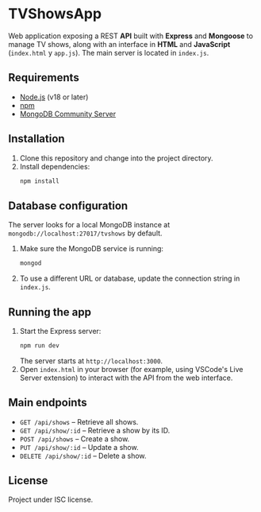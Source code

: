 # TVShowsApp

Web application exposing a REST **API** built with **Express** and **Mongoose** to manage TV shows, along with an interface in **HTML** and **JavaScript** (`index.html` y `app.js`). The main server is located in `index.js`.

## Requirements

- [Node.js](https://nodejs.org/) (v18 or later)
- [npm](https://www.npmjs.com/)
- [MongoDB Community Server](https://www.mongodb.com/try/download/community)

## Installation

1. Clone this repository and change into the project directory.
2. Install dependencies:
   ```bash
   npm install
   ```

## Database configuration

The server looks for a local MongoDB instance at `mongodb://localhost:27017/tvshows` by default.

1. Make sure the MongoDB service is running:
   ```bash
   mongod
   ```
2. To use a different URL or database, update the connection string in `index.js`.

## Running the app

1. Start the Express server:
   ```bash
   npm run dev
   ```
   The server starts at `http://localhost:3000`.
2. Open `index.html` in your browser (for example, using VSCode's Live Server extension) to interact with the API from the web interface.

## Main endpoints

- `GET /api/shows` – Retrieve all shows.
- `GET /api/show/:id` – Retrieve a show by its ID.
- `POST /api/shows` – Create a show.
- `PUT /api/show/:id` – Update a show.
- `DELETE /api/show/:id` – Delete a show.

## License

Project under ISC license.